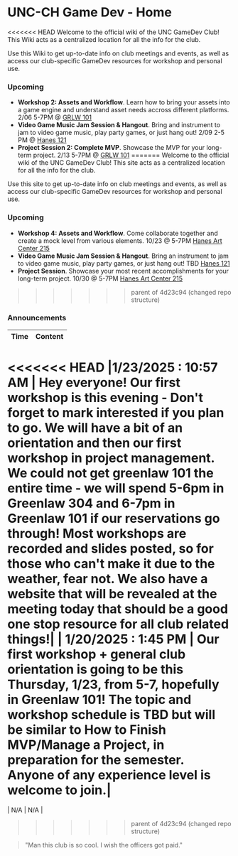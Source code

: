 # UNC-CH Game Dev - Home

<<<<<<< HEAD
Welcome to the official wiki of the UNC GameDev Club! This Wiki acts as a centralized location for all the info for the club. 

Use this Wiki to get up-to-date info on club meetings and events, as well as access our club-specific GameDev resources for workshop and personal use.

### Upcoming
- **Workshop 2: Assets and Workflow**. Learn how to bring your assets into a game engine and understand asset needs accross different platforms. 2/06 5-7PM @ [GRLW 101](https://www.google.com/maps/place/Greenlaw+Hall/@35.9100893,-79.0560896,959m/data=!3m1!1e3!4m6!3m5!1s0x89acc2e90a37f625:0x76e0e063cc27832b!8m2!3d35.9103597!4d-79.049237!16s%2Fg%2F11hbpqyd_s?entry=ttu&g_ep=EgoyMDI1MDEyMC4wIKXMDSoASAFQAw%3D%3D)
- **Video Game Music Jam Session & Hangout**. Bring and instrument to jam to video game music, play party games, or just hang out! 2/09 2-5 PM @ [Hanes 121](https://www.google.com/maps/place/Hanes+Art+Center,+Chapel+Hill,+NC+27514/@35.9121955,-79.0571989,17z/data=!3m1!4b1!4m6!3m5!1s0x89acc2e7ea663ce3:0x74eaf66675cb8647!8m2!3d35.9121955!4d-79.054624!16s%2Fg%2F1tfn3l_0?entry=ttu&g_ep=EgoyMDI1MDEyOC4wIKXMDSoJLDEwMjExMjM0SAFQAw%3D%3D) 
- **Project Session 2: Complete MVP**. Showcase the MVP for your long-term project. 2/13 5-7PM @ [GRLW 101](https://www.google.com/maps/place/Greenlaw+Hall/@35.9100893,-79.0560896,959m/data=!3m1!1e3!4m6!3m5!1s0x89acc2e90a37f625:0x76e0e063cc27832b!8m2!3d35.9103597!4d-79.049237!16s%2Fg%2F11hbpqyd_s?entry=ttu&g_ep=EgoyMDI1MDEyMC4wIKXMDSoASAFQAw%3D%3D)
=======
Welcome to the official wiki of the UNC GameDev Club! This site acts as a centralized location for all the info for the club. 

Use this site to get up-to-date info on club meetings and events, as well as access our club-specific GameDev resources for workshop and personal use.

### Upcoming
- **Workshop 4: Assets and Workflow**. Come collaborate together and create a mock level from various elements. 10/23 @ 5-7PM [Hanes Art Center 215](https://www.google.com/maps/place/Hanes+Art+Center,+Chapel+Hill,+NC+27514/@35.9121998,-79.0571989,588m/data=!3m2!1e3!4b1!4m6!3m5!1s0x89acc2e7ea663ce3:0x74eaf66675cb8647!8m2!3d35.9121955!4d-79.054624!16s%2Fg%2F1tfn3l_0!5m1!1e2?entry=ttu&g_ep=EgoyMDI1MTAxOS4wIKXMDSoASAFQAw%3D%3D)
- **Video Game Music Jam Session & Hangout**. Bring an instrument to jam to video game music, play party games, or just hang out! TBD [Hanes 121](https://www.google.com/maps/place/Hanes+Art+Center,+Chapel+Hill,+NC+27514/@35.9121955,-79.0571989,17z/data=!3m1!4b1!4m6!3m5!1s0x89acc2e7ea663ce3:0x74eaf66675cb8647!8m2!3d35.9121955!4d-79.054624!16s%2Fg%2F1tfn3l_0?entry=ttu&g_ep=EgoyMDI1MDEyOC4wIKXMDSoJLDEwMjExMjM0SAFQAw%3D%3D) 
- **Project Session**. Showcase your most recent accomplishments for your long-term project. 10/30 @ 5-7PM [Hanes Art Center 215](https://www.google.com/maps/place/Hanes+Art+Center,+Chapel+Hill,+NC+27514/@35.9121998,-79.0571989,588m/data=!3m2!1e3!4b1!4m6!3m5!1s0x89acc2e7ea663ce3:0x74eaf66675cb8647!8m2!3d35.9121955!4d-79.054624!16s%2Fg%2F1tfn3l_0!5m1!1e2?entry=ttu&g_ep=EgoyMDI1MTAxOS4wIKXMDSoASAFQAw%3D%3D)
>>>>>>> parent of 4d23c94 (changed repo structure)
### Announcements 

| **Time**| **Content**|
| --- | --- |
<<<<<<< HEAD
|1/23/2025 : 10:57 AM | Hey everyone! Our first workshop is this evening - Don't forget to mark interested if you plan to go. We will have a bit of an orientation and then our first workshop in project management. We could not get greenlaw 101 the entire time - we will spend 5-6pm in Greenlaw 304 and 6-7pm in Greenlaw 101 if our reservations go through! Most workshops are recorded and slides posted, so for those who can't make it due to the weather, fear not. We also have a website that will be revealed at the meeting today that should be a good one stop resource for all club related things!|
| 1/20/2025 : 1:45 PM | Our first workshop + general club orientation is going to be this Thursday, 1/23, from 5-7, hopefully in Greenlaw 101! The topic and workshop schedule is TBD but will be similar to How to Finish MVP/Manage a Project, in preparation for the semester. Anyone of any experience level is welcome to join.| 
=======
| N/A | N/A |
>>>>>>> parent of 4d23c94 (changed repo structure)

> "Man this club is so cool. I wish the officers got paid."  
